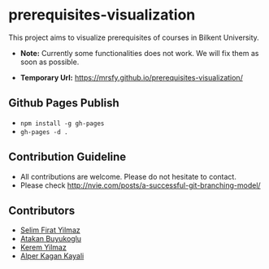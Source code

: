 # prerequisites-visualization
This project aims to visualize prerequisites of courses in Bilkent University.

* __Note:__ Currently some functionalities does not work. We will fix them as soon as possible.

* __Temporary Url:__ https://mrsfy.github.io/prerequisites-visualization/

## Github Pages Publish
* `npm install -g gh-pages`
* `gh-pages -d .`

## Contribution Guideline
* All contributions are welcome. Please do not hesitate to contact.
* Please check http://nvie.com/posts/a-successful-git-branching-model/

## Contributors
* [Selim Firat Yilmaz](https://github.com/mrsfy)
* [Atakan Buyukoglu](https://github.com/atakanbuyukoglu)
* [Kerem Yilmaz](https://github.com/mrkeremyilmaz)
* [Alper Kagan Kayali](https://github.com/alperkagankayali)